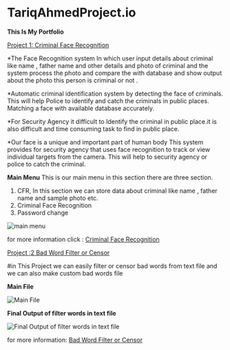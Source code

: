 # TariqAhmedProject.io
**This Is My Portfolio**

[Project 1: Criminal Face Recognition](https://github.com/tariqahmedproject/Criminal-Face-Recognition)

*The Face Recognition system In which user input details about criminal like name , father name and other details and photo of criminal and the system process the photo and compare the with database and show output about the photo this person is criminal or not .

*Automatic criminal identification system  by  detecting  the  face  of  criminals. This will help Police to identify and catch the criminals in public places. Matching a face with available database accurately.

*For Security Agency it difficult to Identify the criminal in public place.it is also difficult and time consuming task to find in public place. 

*Our face is a unique and important part of human body This system provides for security agency that uses face recognition to track or view individual targets from the camera. This will help to security agency or police to catch the criminal.

**Main Menu**
This is our main menu in this section there are three section.
1) CFR, In this section we can store data about criminal like name , father name and sample photo etc.
2) Criminal Face Recognition
3) Password change

![main menu](https://user-images.githubusercontent.com/104884506/195243230-1bb89513-28a5-4075-bac7-bfbd8551c4cd.JPG)

for more information click : [Criminal Face Recognition](https://github.com/tariqahmedproject/Criminal-Face-Recognition)





[Project :2 Bad Word Filter or Censor](https://github.com/tariqahmedproject/Filter_Bad_words)

#in This Project we can easily filter or censor bad words from text file and we can also make custom bad words file 

**Main File**

![Main File](https://user-images.githubusercontent.com/104884506/195244082-309c9b09-69b6-4873-b72e-7ce4407eeff8.JPG)





**Final Output of filter words in text file**



![Final Output of filter words in text file](https://user-images.githubusercontent.com/104884506/195245425-3d5bd402-17ad-4d9c-865b-7a406fa08f8a.JPG)

for more information: [Bad Word Filter or Censor](https://github.com/tariqahmedproject/Filter_Bad_words)


